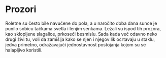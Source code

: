# Prozori

Roletne su često bile navučene do pola, a u naročito doba dana sunce je punilo sobicu tačkama svetla i lenjim senkama. Ležali su ispod tih prozora, kao sklopljene slagalice, prkoseći besmislu. Sada kada već odavno neko drugi živi tu, voli da zamišlja kako se njen i njegov lik ocrtavaju u staklu, jedva primetno, odražavajući jednostavnost postojanja kojom su se halapljivo koristili.
